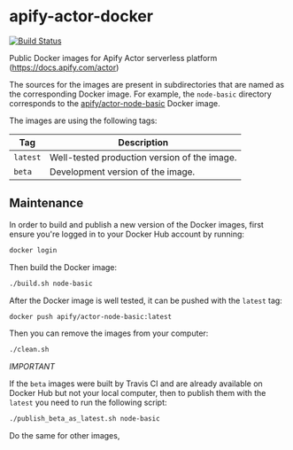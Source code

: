 # apify-actor-docker

[![Build Status](https://travis-ci.org/apifytech/apify-actor-docker.svg)](https://travis-ci.org/apifytech/apify-actor-docker)

Public Docker images for Apify Actor serverless platform (https://docs.apify.com/actor)

The sources for the images are present in subdirectories that are named as the corresponding
Docker image. For example, the `node-basic` directory corresponds to the
[apify/actor-node-basic](https://hub.docker.com/r/apify/actor-node-basic/) Docker image.

The images are using the following tags:

Tag         | Description
----------- | -------------
`latest`    | Well-tested production version of the image.
`beta`      | Development version of the image.

## Maintenance

In order to build and publish a new version of the Docker images,
first ensure you're logged in to your Docker Hub account by running:

```bash
docker login
````

Then build the Docker image:

```bash
./build.sh node-basic
```

After the Docker image is well tested, it can be pushed with the `latest` tag:

```bash
docker push apify/actor-node-basic:latest
```

Then you can remove the images from your computer:
```bash
./clean.sh
```

*IMPORTANT*

If the `beta` images were built by Travis CI and are already available on Docker Hub
but not your local computer, then to publish them with the `latest` you need to
run the following script:

```bash
./publish_beta_as_latest.sh node-basic
```

Do the same for other images,
